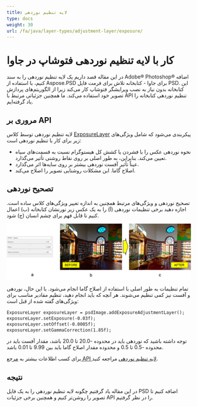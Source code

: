 ```yaml
---
title: لایه تنظیم نوردهی
type: docs
weight: 30
url: /fa/java/layer-types/adjustment-layer/exposure/
---
```


# کار با لایه تنظیم نوردهی فتوشاپ در جاوا

در این مقاله قصد داریم یک لایه تنظیم نوردهی را به سند Adobe® Photoshop® اضافه کنیم، با استفاده از Aspose.PSD برای جاوا - کتابخانه تلاش برای فرمت فایل PSD. این کتابخانه بدون نیاز به نصب ویرایشگر فتوشاپ کار می‌کند زیرا از الگوریتم‌های پردازش تصویر خود استفاده می‌کند. ما همچنین جزئیاتی مرتبط با API تنظیم نوردهی کتابخانه را یاد گرفته‌ایم.

## مروری بر API

لایه تنظیم نوردهی توسط کلاس [ExposureLayer](https://reference.aspose.com/psd/java/com.aspose.psd.fileformats.psd.layers.adjustmentlayers/exposurelayer) پیکربندی می‌شود که شامل ویژگی‌های زیر برای کار با تنظیم نوردهی است: 

- نحوه نوردهی عکس را با فشردن یا کشش کل هیستوگرام نسبت به قسمت‌های سیاه تعیین می‌کند. بنابراین، به طور اصلی بر روی نقاط روشنی تأثیر می‌گذارد.
- عیناً تأثیر آفست نوردهی بیشتر بر روی سایه‌ها اثر می‌گذارد.
- اصلاح گاما. این مشکلات روشنایی تصویر را اصلاح می‌کند.

## تصحیح نوردهی

تصحیح نوردهی و ویژگی‌های مرتبط همچنین به اندازه تغییر ویژگی‌های کلاس ساده است. اجازه دهید برخی تنظیمات نوردهی (آ) را به یک عکس زیر نورنشان کتابخانه (ب) اعمال کنیم تا قابل فهم برای چشم انسان (ج) شود.

![مثال لایه تنظیم نوردهی](exposure-adjustment-layer-figure-1.png)

تمام تنظیمات به طور اصلی با استفاده از اصلاح گاما انجام می‌شود. با این حال، نوردهی و آفست نیز کمی تنظیم می‌شوند. هر آنچه که باید انجام دهید، تنظیم مقادیر مناسب برای ویژگی‌های گفته شده از قبل است:

    ExposureLayer exposureLayer = psdImage.addExposureAdjustmentLayer();
    exposureLayer.setExposure(-0.03f);
    exposureLayer.setOffset(-0.0005f);
    exposureLayer.setGammaCorrection(1.85f);

توجه داشته باشید که نوردهی باید در محدوده -20.0 تا 20.0 باشد، مقدار آفست باید در محدوده -0.5 تا 0.5 و محدوده مقدار اصلاح گاما باید بین 9.99 تا 0.01 باشد.

برای کسب اطلاعات بیشتر به [مرجع API لایه تنظیم نوردهی](https://reference.aspose.com/psd/java/com.aspose.psd.fileformats.psd.layers.adjustmentlayers/ExposureLayer) مراجعه کنید.

## نتیجه

در این مقاله یاد گرفتیم چگونه لایه تنظیم نوردهی را به یک فایل PSD اضافه کنیم تا تصویر را روشن‌تر کنیم و همچنین برخی جزئیات API را در نظر گرفتیم.
